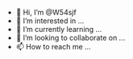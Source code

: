 - 👋 Hi, I’m @W54sjf
- 👀 I’m interested in ...
- 🌱 I’m currently learning ...
- 💞️ I’m looking to collaborate on ...
- 📫 How to reach me ...

<!---
W54sjf/W54sjf is a ✨ special ✨ repository because its `README.md` (this file) appears on your GitHub profile.
You can click the Preview link to take a look at your changes.
--->
